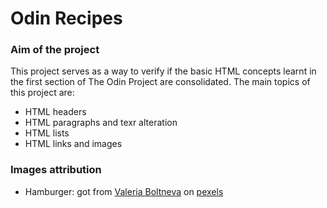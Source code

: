 # Odin Recipes

### Aim of the project

This project serves as a way to verify if the basic HTML concepts learnt in the first section of The Odin Project are consolidated. 
The main topics of this project are: 
- HTML headers
- HTML paragraphs and texr alteration
- HTML lists
- HTML links and images

### Images attribution 

- Hamburger: got from [Valeria Boltneva](https://www.pexels.com/it-it/@valeriya/) on [pexels](https://www.pexels.com/it-it/foto/foto-di-hamburger-succoso-sulla-superficie-in-legno-1639565/)